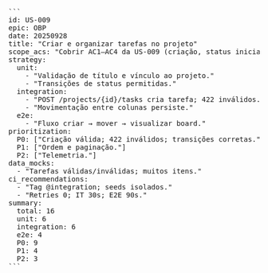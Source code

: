<pre>```
id: US-009
epic: OBP
date: 20250928
title: "Criar e organizar tarefas no projeto"
scope_acs: "Cobrir AC1–AC4 da US-009 (criação, status inicial, mover colunas, 422)."
strategy:
  unit:
    - "Validação de título e vínculo ao projeto."
    - "Transições de status permitidas."
  integration:
    - "POST /projects/{id}/tasks cria tarefa; 422 inválidos."
    - "Movimentação entre colunas persiste."
  e2e:
    - "Fluxo criar → mover → visualizar board."
prioritization:
  P0: ["Criação válida; 422 inválidos; transições corretas."]
  P1: ["Ordem e paginação."]
  P2: ["Telemetria."]
data_mocks:
  - "Tarefas válidas/inválidas; muitos itens."
ci_recommendations:
  - "Tag @integration; seeds isolados."
  - "Retries 0; IT 30s; E2E 90s."
summary:
  total: 16
  unit: 6
  integration: 6
  e2e: 4
  P0: 9
  P1: 4
  P2: 3
```</pre>
